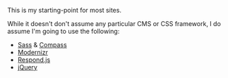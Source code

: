 This is my starting-point for most sites.

While it doesn't don't assume any particular CMS or CSS framework, I do assume I'm going to use the following:

* [Sass](http://sass-lang.com) & [Compass](http://compass-style.org)
* [Modernizr](http://modernizr.com)
* [Respond.js](https://github.com/scottjehl/Respond)
* [jQuery](http://jquery.com)

